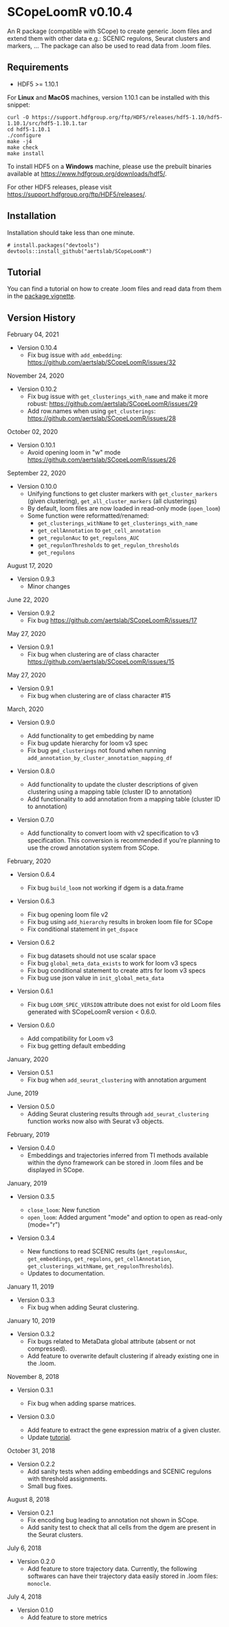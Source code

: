 # SCopeLoomR v0.10.4
An R package (compatible with SCope) to create generic .loom files and extend them with other data e.g.: SCENIC regulons, Seurat clusters and markers, ... The package can also be used to read data from .loom files.

## Requirements
- HDF5 >= 1.10.1

For **Linux** and **MacOS** machines, version 1.10.1 can be installed with this snippet:
```
curl -O https://support.hdfgroup.org/ftp/HDF5/releases/hdf5-1.10/hdf5-1.10.1/src/hdf5-1.10.1.tar
cd hdf5-1.10.1
./configure
make -j4
make check
make install
```
To install HDF5 on a **Windows** machine, please use the prebuilt binaries available at https://www.hdfgroup.org/downloads/hdf5/.


For other HDF5 releases, please visit https://support.hdfgroup.org/ftp/HDF5/releases/.

## Installation

Installation should take less than one minute.

```
# install.packages("devtools")
devtools::install_github("aertslab/SCopeLoomR")
```

## Tutorial
You can find a tutorial on how to create .loom files and read data from them in the [package vignette](https://github.com/aertslab/SCopeLoomR/blob/master/vignettes/SCopeLoomR_tutorial.Rmd).

## Version History

February 04, 2021

* Version 0.10.4
    * Fix bug issue with `add_embedding`: https://github.com/aertslab/SCopeLoomR/issues/32

November 24, 2020

* Version 0.10.2
    * Fix bug issue with `get_clusterings_with_name` and make it more robust: https://github.com/aertslab/SCopeLoomR/issues/29
    * Add row.names when using `get_clusterings`: https://github.com/aertslab/SCopeLoomR/issues/28

October 02, 2020

* Version 0.10.1
    * Avoid opening loom in "w" mode https://github.com/aertslab/SCopeLoomR/issues/26

September 22, 2020

* Version 0.10.0
    * Unifying functions to get cluster markers with `get_cluster_markers` (given clustering), `get_all_cluster_markers` (all clusterings)
    * By default, loom files are now loaded in read-only mode (`open_loom`)
    * Some function were reformatted/renamed: 
      * `get_clusterings_withName` to `get_clusterings_with_name`
      * `get_cellAnnotation` to `get_cell_annotation`
      * `get_regulonAuc` to `get_regulons_AUC`
      * `get_regulonThresholds` to `get_regulon_thresholds`
      * `get_regulons`

August 17, 2020

* Version 0.9.3
    * Minor changes

June 22, 2020

* Version 0.9.2
    * Fix bug https://github.com/aertslab/SCopeLoomR/issues/17

May 27, 2020

* Version 0.9.1
    * Fix bug when clustering are of class character https://github.com/aertslab/SCopeLoomR/issues/15

May 27, 2020

* Version 0.9.1
    * Fix bug when clustering are of class character #15

March, 2020

* Version 0.9.0
    * Add functionality to get embedding by name
    * Fix bug update hierarchy for loom v3 spec
    * Fix bug `gmd_clusterings` not found when running `add_annotation_by_cluster_annotation_mapping_df`

* Version 0.8.0
    * Add functionality to update the cluster descriptions of given clustering using a mapping table (cluster ID to annotation)
    * Add functionality to add annotation from a mapping table (cluster ID to annotation)

* Version 0.7.0
    * Add functionality to convert loom with v2 specification to v3 specification. This conversion is recommended if you're planning to use the crowd annotation system from SCope.

February, 2020

* Version 0.6.4
    * Fix bug `build_loom` not working if dgem is a data.frame

* Version 0.6.3
    * Fix bug opening loom file v2
    * Fix bug using `add_hierarchy` results in broken loom file for SCope
    * Fix conditional statement in `get_dspace`

* Version 0.6.2
    * Fix bug datasets should not use scalar space
    * Fix bug `global_meta_data_exists` to work for loom v3 specs
    * Fix bug conditional statement to create attrs for loom v3 specs
    * Fix bug use json value in `init_global_meta_data`

* Version 0.6.1
    * Fix bug `LOOM_SPEC_VERSION` attribute does not exist for old Loom files generated with SCopeLoomR version < 0.6.0.

* Version 0.6.0
    * Add compatibility for Loom v3
    * Fix bug getting default embedding

January, 2020

* Version 0.5.1
    * Fix bug when `add_seurat_clustering` with annotation argument

June, 2019

* Version 0.5.0
    * Adding Seurat clustering results through `add_seurat_clustering` function works now also with Seurat v3 objects.

February, 2019

* Version 0.4.0
    * Embeddings and trajectories inferred from TI methods available within the dyno framework can be stored in .loom files and be displayed in SCope.

January, 2019

* Version 0.3.5
    * `close_loom`: New function
    * `open_loom`: Added argument "mode" and option to open as read-only (mode="r")
    
* Version 0.3.4
    * New functions to read SCENIC results (`get_regulonsAuc`, `get_embeddings`, `get_regulons`, `get_cellAnnotation`, `get_clusterings_withName`, `get_regulonThresholds`).
    * Updates to documentation.
    
January 11, 2019

* Version 0.3.3
    * Fix bug when adding Seurat clustering.

January 10, 2019

* Version 0.3.2
    * Fix bugs related to MetaData global attribute (absent or not compressed).
    * Add feature to overwrite default clustering if already existing one in the .loom.

November 8, 2018

* Version 0.3.1
    * Fix bug when adding sparse matrices.

* Version 0.3.0
    * Add feature to extract the gene expression matrix of a given cluster.
    * Update [tutorial](https://github.com/aertslab/SCopeLoomR/blob/master/vignettes/SCopeLoomR_tutorial.Rmd).

October 31, 2018

* Version 0.2.2
    * Add sanity tests when adding embeddings and SCENIC regulons with threshold assignments.
    * Small bug fixes.

August 8, 2018

* Version 0.2.1
    * Fix encoding bug leading to annotation not shown in SCope. 
    * Add sanity test to check that all cells from the dgem are present in the Seurat clusters.

July 6, 2018

* Version 0.2.0
    * Add feature to store trajectory data. Currently, the following softwares can have their trajectory data easily stored in .loom files: `monocle`.

July 4, 2018

* Version 0.1.0
    * Add feature to store metrics
        
